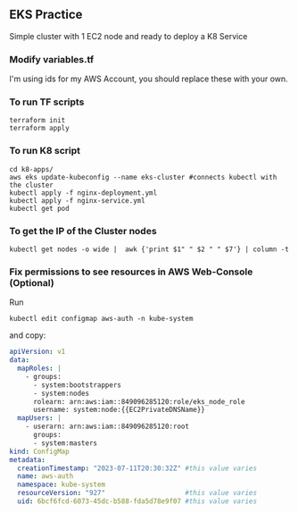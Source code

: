 ## EKS Practice

Simple cluster with 1 EC2 node and ready to deploy a K8 Service

### Modify variables.tf

I'm using ids for my AWS Account, you should replace these with your own.

### To run TF scripts

```
terraform init
terraform apply
```

### To run K8 script

```
cd k8-apps/
aws eks update-kubeconfig --name eks-cluster #connects kubectl with the cluster
kubectl apply -f nginx-deployment.yml
kubectl apply -f nginx-service.yml
kubectl get pod
```

### To get the IP of the Cluster nodes

```
kubectl get nodes -o wide |  awk {'print $1" " $2 " " $7'} | column -t
```

### Fix permissions to see resources in AWS Web-Console (Optional)

Run
```
kubectl edit configmap aws-auth -n kube-system
```

and copy:
```yaml
apiVersion: v1
data:
  mapRoles: |
    - groups:
      - system:bootstrappers
      - system:nodes
      rolearn: arn:aws:iam::849096285120:role/eks_node_role
      username: system:node:{{EC2PrivateDNSName}}
  mapUsers: |
    - userarn: arn:aws:iam::849096285120:root
      groups:
      - system:masters
kind: ConfigMap
metadata:
  creationTimestamp: "2023-07-11T20:30:32Z" #this value varies
  name: aws-auth
  namespace: kube-system
  resourceVersion: "927"                    #this value varies
  uid: 6bcf6fcd-6073-45dc-b588-fda5d78e9f07 #this value varies
```
